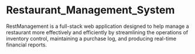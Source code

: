 # Restaurant_Management_System
 RestManagement is a full-stack web application designed to help manage a restaurant more effectively and efficiently by streamlining the operations of inventory control, maintaining a purchase log, and producing real-time financial reports.
